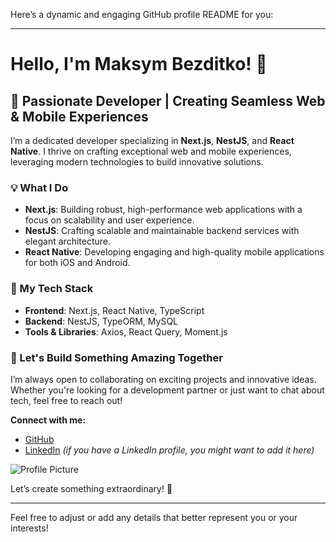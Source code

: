 Here’s a dynamic and engaging GitHub profile README for you:

---

# Hello, I'm Maksym Bezditko! 👋

## 🚀 Passionate Developer | Creating Seamless Web & Mobile Experiences

I’m a dedicated developer specializing in **Next.js**, **NestJS**, and **React Native**. I thrive on crafting exceptional web and mobile experiences, leveraging modern technologies to build innovative solutions.

### 💡 What I Do
- **Next.js**: Building robust, high-performance web applications with a focus on scalability and user experience.
- **NestJS**: Crafting scalable and maintainable backend services with elegant architecture.
- **React Native**: Developing engaging and high-quality mobile applications for both iOS and Android.

### 🔧 My Tech Stack
- **Frontend**: Next.js, React Native, TypeScript
- **Backend**: NestJS, TypeORM, MySQL
- **Tools & Libraries**: Axios, React Query, Moment.js

### 🌟 Let's Build Something Amazing Together
I’m always open to collaborating on exciting projects and innovative ideas. Whether you're looking for a development partner or just want to chat about tech, feel free to reach out!

**Connect with me:**
- [GitHub](https://github.com/maksym-bezditko)
- [LinkedIn](#) *(if you have a LinkedIn profile, you might want to add it here)*

![Profile Picture](https://avatars.githubusercontent.com/u/130133118?v=4)

Let’s create something extraordinary! 🚀

---

Feel free to adjust or add any details that better represent you or your interests!
